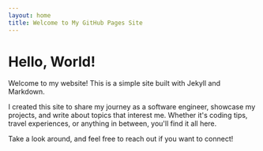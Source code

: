 ```yaml
---
layout: home
title: Welcome to My GitHub Pages Site
---
```


# Hello, World!

Welcome to my website! This is a simple site built with Jekyll and Markdown.

I created this site to share my journey as a software engineer, showcase my projects, and write about topics that interest me. Whether it's coding tips, travel experiences, or anything in between, you'll find it all here.

Take a look around, and feel free to reach out if you want to connect!
